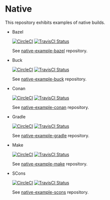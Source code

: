 # Native

This repository exhibits examples of native builds.

* Bazel

  [![CircleCI](https://circleci.com/gh/Praqma/native-example-bazel.png?style=shield&circle-token=df3dc5f6efbc2a267f7805f05a5e91d2878be9fd)](https://circleci.com/gh/Praqma/native-example-bazel)
  [![TravisCI Status](https://travis-ci.org/Praqma/native-example-bazel.svg?branch=master)](https://travis-ci.org/Praqma/native-example-bazel)

  See [native-example-bazel](https://github.com/Praqma/native-example-bazel/) repository.

* Buck

  [![CircleCI](https://circleci.com/gh/Praqma/native-example-buck.png?style=shield&circle-token=df3dc5f6efbc2a267f7805f05a5e91d2878be9fd)](https://circleci.com/gh/Praqma/native-example-buck)
  [![TravisCI Status](https://travis-ci.org/Praqma/native-example-buck.svg?branch=master)](https://travis-ci.org/Praqma/native-example-buck)

  See [native-example-buck](https://github.com/Praqma/native-example-buck/) repository.

* Conan 

  [![CircleCI](https://circleci.com/gh/Praqma/native-example-conan.png?style=shield&circle-token=df3dc5f6efbc2a267f7805f05a5e91d2878be9fd)](https://circleci.com/gh/Praqma/native-example-conan)
  [![TravisCI Status](https://travis-ci.org/Praqma/native-example-conan.svg?branch=master)](https://travis-ci.org/Praqma/native-example-conan)

  See [native-example-conan](https://github.com/Praqma/native-example-conan/) repository.

* Gradle

  [![CircleCI](https://circleci.com/gh/Praqma/native-example-gradle.png?style=shield&circle-token=df3dc5f6efbc2a267f7805f05a5e91d2878be9fd)](https://circleci.com/gh/Praqma/native-example-gradle)
  [![TravisCI Status](https://travis-ci.org/Praqma/native-example-gradle.svg?branch=master)](https://travis-ci.org/Praqma/native-example-gradle)

  See [native-example-gradle](https://github.com/Praqma/native-example-gradle/) repository.

* Make

  [![CircleCI](https://circleci.com/gh/Praqma/native-example-make.png?style=shield&circle-token=df3dc5f6efbc2a267f7805f05a5e91d2878be9fd)](https://circleci.com/gh/Praqma/native-example-make)
  [![TravisCI Status](https://travis-ci.org/Praqma/native-example-make.svg?branch=master)](https://travis-ci.org/Praqma/native-example-make)

  See [native-example-make](https://github.com/Praqma/native-example-make/) repository.

* SCons

  [![CircleCI](https://circleci.com/gh/Praqma/native-example-scons.png?style=shield&circle-token=df3dc5f6efbc2a267f7805f05a5e91d2878be9fd)](https://circleci.com/gh/Praqma/native-example-scons)
  [![TravisCI Status](https://travis-ci.org/Praqma/native-example-scons.svg?branch=master)](https://travis-ci.org/Praqma/native-example-scons)

  See [native-example-scons](https://github.com/Praqma/native-example-scons/) repository.
